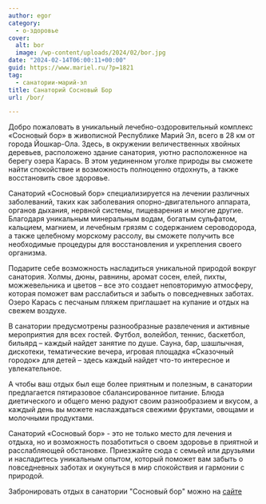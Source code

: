 ```yaml
---
author: egor
category:
  - о-здоровье
cover:
  alt: bor
  image: /wp-content/uploads/2024/02/bor.jpg
date: "2024-02-14T06:00:11+00:00"
guid: https://www.mariel.ru/?p=1821
tag:
  - санатории-марий-эл
title: Санаторий Сосновый Бор
url: /bor/

---
```

Добро пожаловать в уникальный лечебно-оздоровительный комплекс «Сосновый бор» в живописной Республике Марий Эл, всего в 28 км от города Йошкар-Ола. Здесь, в окружении величественных хвойных деревьев, расположено здание санатория, уютно расположенное на берегу озера Карась. В этом уединенном уголке природы вы сможете найти спокойствие и возможность полноценно отдохнуть, а также восстановить свое здоровье.

Санаторий «Сосновый бор» специализируется на лечении различных заболеваний, таких как заболевания опорно\-двигательного аппарата, органов дыхания, нервной системы, пищеварения и многие другие. Благодаря уникальным минеральным водам, богатым сульфатом, кальцием, магнием, и лечебным грязям с содержанием сероводорода, а также целебному морскому рассолу, вы сможете получить все необходимые процедуры для восстановления и укрепления своего организма.

Подарите себе возможность насладиться уникальной природой вокруг санатория. Холмы, дюны, равнины, аромат сосен, елей, пихты, можжевельника и цветов – все это создает неповторимую атмосферу, которая поможет вам расслабиться и забыть о повседневных заботах. Озеро Карась с песчаным пляжем приглашает на купание и отдых на свежем воздухе.

В санатории предусмотрены разнообразные развлечения и активные мероприятия для всех гостей. Футбол, волейбол, теннис, баскетбол, бильярд – каждый найдет занятие по душе. Сауна, бар, шашлычная, дискотеки, тематические вечера, игровая площадка «Сказочный городок» для детей – здесь каждый найдет что\-то интересное и увлекательное.

А чтобы ваш отдых был еще более приятным и полезным, в санатории предлагается пятиразовое сбалансированное питание. Блюда диетического и общего меню радуют своим разнообразием и вкусом, а каждый день вы можете наслаждаться свежими фруктами, овощами и молочными продуктами.

Санаторий «Сосновый бор» \- это не только место для лечения и отдыха, но и возможность позаботиться о своем здоровье в приятной и расслабляющей обстановке. Приезжайте сюда с семьей или друзьями и насладитесь уникальным опытом, который поможет вам забыть о повседневных заботах и окунуться в мир спокойствия и гармонии с природой.

Забронировать отдых в санатории "Сосновый бор" можно на [сайте](https://sb12.ru/booking/)

